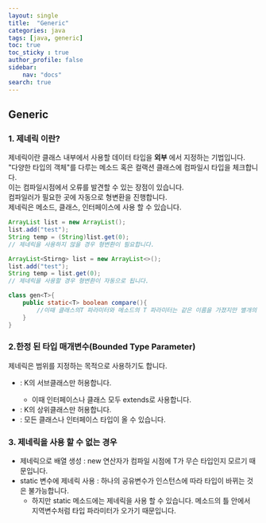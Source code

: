 ```yaml
---
layout: single
title:  "Generic"
categories: java
tags: [java, generic]
toc: true
toc_sticky : true
author_profile: false
sidebar:
    nav: "docs"
search: true
---
```


## Generic
### 1. 제네릭 이란?
 제네릭이란 클래스 내부에서 사용할 데이터 타입을 __외부__ 에서 지정하는 기법입니다.  
 "다양한 타입의 객체"를 다루는 메소드 혹은 컬랙션 클래스에 컴파일시 타입을 체크합니다.  
 이는 컴파일시점에서 오류를 발견할 수 있는 장점이 있습니다.  
 컴파일러가 필요한 곳에 자동으로 형변환을 진행합니다.  
 제네릭은 메소드, 클래스, 인터페이스에 사용 할 수 있습니다.

 ```java
 ArrayList list = new ArrayList();
 list.add("test");
 String temp = (String)list.get(0);
 // 제네릭을 사용하지 않을 경우 형변환이 필요합니다.

 ArrayList<Stirng> list = new ArrayList<>();
 list.add("test");
 String temp = list.get(0);
 // 제네릭을 사용할 경우 형변환이 자동으로 됩니다.

 class gen<T>{
     public static<T> boolean compare(){
         //이때 클래스의T 파라미터와 메소드의 T 파라미터는 같은 이름을 가졌지만 별개의 것입니다.
     }
 }
 ```
  
### 2.한정 된 타입 매개변수(Bounded Type Parameter)
 제네릭은 범위를 지정하는 목적으로 사용하기도 합니다.  
- <T extends K> : K의 서브클래스만 허용합니다.
  - 이때 인터페이스나 클래스 모두 extends로 사용합니다.
- <T super K> : K의 상위클래스만 허용합니다.
- <?> : 모든 클래스나 인터페이스 타입이 올 수 있습니다.

  
### 3. 제네릭을 사용 할 수 없는 경우
- 제네릭으로 배열 생성 : new 연산자가 컴파일 시점에 T가 무슨 타입인지 모르기 때문입니다.
- static 변수에 제네릭 사용 : 하나의 공유변수가 인스턴스에 따라 타입이 바뀌는 것은 불가능합니다.
  - 하지만 static 메소드에는 제네릭을 사용 할 수 있습니다.  메소드의 틀 안에서 지역변수처럼 타입 파라미터가 오가기 때문입니다.

